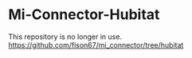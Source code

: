 # Mi-Connector-Hubitat
This repository is no longer in use.<br/>
https://github.com/fison67/mi_connector/tree/hubitat

